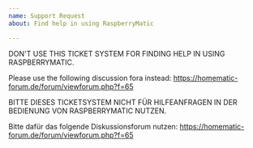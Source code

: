 ```yaml
---
name: Support Request
about: Find help in using RaspberryMatic

---
```


DON'T USE THIS TICKET SYSTEM FOR FINDING HELP IN USING RASPBERRYMATIC.

Please use the following discussion fora instead:
https://homematic-forum.de/forum/viewforum.php?f=65

BITTE DIESES TICKETSYSTEM NICHT FÜR HILFEANFRAGEN IN DER BEDIENUNG VON RASPBERRYMATIC NUTZEN.

Bitte dafür das folgende Diskussionsforum nutzen:
https://homematic-forum.de/forum/viewforum.php?f=65
